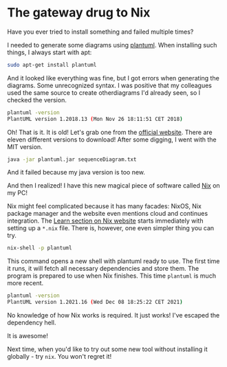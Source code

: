 # The gateway drug to Nix
Have you ever tried to install something and failed multiple times?

I needed to generate some diagrams using [plantuml](https://plantuml.com/starting). When installing such things, I always start with apt:
```bash
sudo apt-get install plantuml
```
And it looked like everything was fine, but I got errors when generating the diagrams. Some unrecognized syntax. I was positive that my colleagues used the same source to create otherdiagrams I'd already seen, so I checked the version.
```bash
plantuml -version
PlantUML version 1.2018.13 (Mon Nov 26 18:11:51 CET 2018)
```
Oh! That is it. It is old! Let's grab one from the [official website](https://plantuml.com/download). There are eleven different versions to download! After some digging, I went with the MIT version.

```bash
java -jar plantuml.jar sequenceDiagram.txt
```

And it failed because my java version is too new.

And then I realized! I have this new magical piece of software called [Nix](https://nixos.org/) on my PC!

Nix might feel complicated because it has many facades: NixOS, Nix package manager and the website even mentions cloud and continues integration. The [Learn section on Nix website](https://nixos.org/guides/dev-environment.html) starts immediately with setting up a `*.nix` file. There is, however, one even simpler thing you can try. 

```bash
nix-shell -p plantuml
```

This command opens a new shell with plantuml ready to use. The first time it runs, it will fetch all necessary dependencies and store them. The program is prepared to use when Nix finishes. This time `plantuml` is much more recent.

```bash
plantuml -version                                                                                                                                                    
PlantUML version 1.2021.16 (Wed Dec 08 18:25:22 CET 2021)
```

No knowledge of how Nix works is required. It just works! I've escaped the dependency hell. 

It is awesome!

Next time, when you'd like to try out some new tool without installing it globally - try `nix`. You won't regret it!
